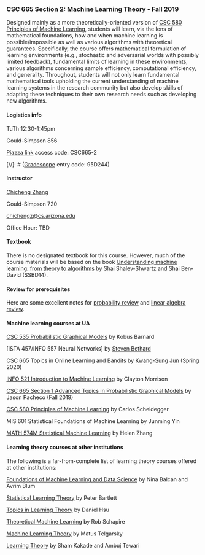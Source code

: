 ### CSC 665 Section 2: Machine Learning Theory - Fall 2019

Designed mainly as a more theoretically-oriented version of [CSC 580 Principles of Machine Learning](https://cscheid.net/courses/spr19/csc665/), students will learn, via the lens of mathematical foundations, how and when machine learning is possible/impossible as well as various algorithms with theoretical guarantees. Specifically, the course offers mathematical formulation of learning environments (e.g., stochastic and adversarial worlds with possibly limited feedback), fundamental limits of learning in these environments, various algorithms concerning sample efficiency, computational efficiency, and generality. Throughout, students will not only learn fundamental mathematical tools upholding the current understanding of machine learning systems in the research community but also develop skills of adapting these techniques to their own research needs such as developing new algorithms.

#### Logistics info
TuTh 12:30-1:45pm

Gould-Simpson 856

[Piazza link](piazza.com/arizona/fall2019/csc665) access code: CSC665-2

[//]: # ([Gradescope](https://www.gradescope.com/courses/60240) entry code: 95D244)

#### Instructor

[Chicheng Zhang](https://zcc1307.github.io/)

Gould-Simpson 720

chichengz@cs.arizona.edu

Office Hour: TBD

#### Textbook

There is no designated textbook for this course. However, much of the course
materials will be based on the book [Understanding machine learning: from theory
to algorithms](https://www.cs.huji.ac.il/~shais/UnderstandingMachineLearning/) by Shai Shalev-Shwartz and Shai Ben-David (SSBD14).

#### Review for prerequisites

Here are some excellent notes for [probability review](http://cs229.stanford.edu/section/cs229-prob.pdf) and [linear algebra review](http://cs229.stanford.edu/section/cs229-linalg.pdf).


#### Machine learning courses at UA
[CSC 535 Probabilistic Graphical Models](http://kobus.ca/teaching/cs535/spring18/index.html) by Kobus Barnard

[ISTA 457/INFO 557 Neural Networks] by [Steven Bethard](https://bethard.faculty.arizona.edu/)

CSC 665 Topics in Online Learning and Bandits by [Kwang-Sung Jun](https://kwangsungjun.github.io/) (Spring 2020)

[INFO 521 Introduction to Machine Learning](http://w3.sista.arizona.edu/~clayton/courses/ml/index.html) by Clayton Morrison

[CSC 665 Section 1 Advanced Topics in Probabilistic Graphical Models](https://www2.cs.arizona.edu/~pachecoj/courses/csc665-1/index.html) by Jason Pacheco (Fall 2019)

[CSC 580 Principles of Machine Learning](https://cscheid.net/courses/spr19/csc665/) by Carlos Scheidegger

MIS 601 Statistical Foundations of Machine Learning by Junming Yin

[MATH 574M Statistical Machine Learning](http://math.arizona.edu/~hzhang/math574m.html) by Helen Zhang

#### Learning theory courses at other institutions

The following is a far-from-complete list of learning theory courses offered at other institutions:

[Foundations of Machine Learning and Data Science](http://www.cs.cmu.edu/%7Eninamf/courses/806/10-806-index.html) by Nina Balcan and Avrim Blum

[Statistical Learning Theory](https://bcourses.berkeley.edu/courses/1409209/pages/lectures) by Peter Bartlett

[Topics in Learning Theory](http://www.cs.columbia.edu/~djhsu/coms6998-f17/) by Daniel Hsu

[Theoretical Machine Learning](https://www.cs.princeton.edu/courses/archive/spring18/cos511/schedule.html) by Rob Schapire

[Machine Learning Theory](http://mjt.cs.illinois.edu/courses/mlt-f18/) by Matus Telgarsky

[Learning Theory](https://ttic.uchicago.edu/~tewari/LT_SP2008.html) by Sham Kakade and Ambuj Tewari

